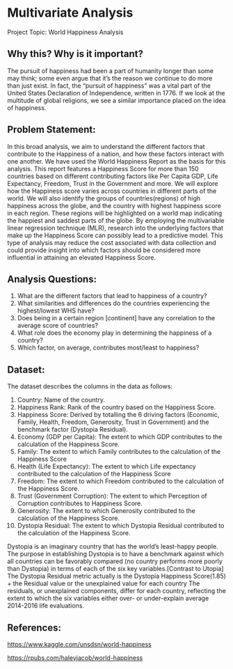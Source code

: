 # Multivariate Analysis
Project Topic: World Happiness Analysis 

## Why this? Why is it important?
The pursuit of happiness had been a part of humanity longer than some may think; some even argue that it’s the reason we continue to do more than just exist. In fact, the “pursuit of happiness” was a vital part of the United States Declaration of Independence, written in 1776. If we look at the multitude of global religions, we see a similar importance placed on the idea of happiness.

## Problem Statement:
In this broad analysis, we aim to understand the different factors that contribute to the Happiness of a nation, and how these factors interact with one another. We have used the World Happiness Report as the basis for this analysis. This report features a Happiness Score for more than 150 countries based on different contributing factors like Per Capita GDP, Life Expectancy, Freedom, Trust in the Government and more. 
We will explore how the Happiness score varies across countries in different parts of the world. We will also identify the groups of countries(regions) of high happiness across the globe, and the country with highest happiness score in each region. These regions will be highlighted on a world map indicating the happiest and saddest parts of the globe.
By employing the multivariable linear regression technique (MLR), research into the underlying factors that make up the Happiness Score can possibly lead to a predictive model. This type of analysis may reduce the cost associated with data collection and could provide insight into which factors should be considered more influential in attaining an elevated Happiness Score.
## Analysis Questions:
1.	What are the different factors that lead to happiness of a country?
2.	What similarities and differences do the countries experiencing the highest/lowest WHS have?
3.	Does being in a certain region [continent] have any correlation to the average score of countries?
4.	What role does the economy play in determining the happiness of a country?
5.	Which factor, on average, contributes most/least to happiness?

## Dataset:
The dataset describes the columns in the data as follows:
1.	Country: Name of the country.
2.	Happiness Rank: Rank of the country based on the Happiness Score.
3.	Happiness Score:  Derived by totalling the 6 driving factors (Economic, Family, Health, Freedom, Generosity, Trust in Government)    and the benchmark factor (Dystopia Residual).
4.	Economy (GDP per Capita): The extent to which GDP contributes to the calculation of the Happiness Score.
5.	Family: The extent to which Family contributes to the calculation of the Happiness Score
6.	Health (Life Expectancy): The extent to which Life expectancy contributed to the calculation of the Happiness Score
7.	Freedom: The extent to which Freedom contributed to the calculation of the Happiness Score.
8.	Trust (Government Corruption): The extent to which Perception of Corruption contributes to Happiness Score.
9.	Generosity: The extent to which Generosity contributed to the calculation of the Happiness Score.
10.	Dystopia Residual: The extent to which Dystopia Residual contributed to the calculation of the Happiness Score.

Dystopia is an imaginary country that has the world’s least-happy people. The purpose in establishing Dystopia is to have a benchmark against which all countries can be favorably compared (no country performs more poorly than Dystopia) in terms of each of the six key variables.[Contrast to Utopia]
The Dystopia Residual metric actually is the Dystopia Happiness Score(1.85) + the Residual value or the unexplained value for each country
The residuals, or unexplained components, differ for each country, reflecting the extent to which the six variables either over- or under-explain average 2014-2016 life evaluations.

## References:
https://www.kaggle.com/unsdsn/world-happiness

https://rpubs.com/haleyjacob/world-happiness
